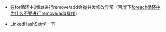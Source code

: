 - 在for循环中对list进行remove/add会抛并发修改异常（百度下[foreach循环中为什么不要进行remove/add操作](https://www.cnblogs.com/luyu1993/p/7148765.html)）

- LinkedHashSet学一下